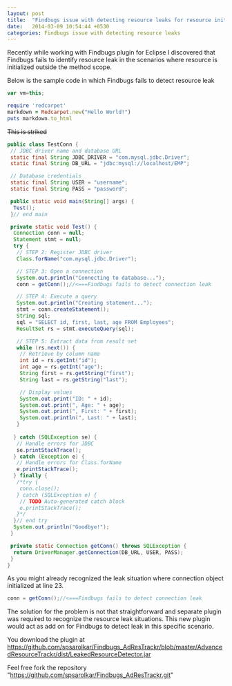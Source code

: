 ```yaml
---
layout: post
title:  "Findbugs issue with detecting resource leaks for resource initialized outside methods scope"
date:   2014-03-09 10:54:44 +0530
categories: Findbugs issue with detecting resource leaks
---
```

Recently while working with Findbugs plugin for Eclipse I discovered that Findbugs fails to identify resource leak in the scenarios where resource is initialized outside the method scope. 

Below is the sample code in which Findbugs fails to detect resource leak


``` javascript
var vm=this;
```

``` ruby
require 'redcarpet'
markdown = Redcarpet.new("Hello World!")
puts markdown.to_html
```

~~This is striked~~

``` java
public class TestConn {
 // JDBC driver name and database URL
 static final String JDBC_DRIVER = "com.mysql.jdbc.Driver";
 static final String DB_URL = "jdbc:mysql://localhost/EMP";

 // Database credentials
 static final String USER = "username";
 static final String PASS = "password";

 public static void main(String[] args) {
  Test();
 }// end main

 private static void Test() {
  Connection conn = null;
  Statement stmt = null;
  try {
   // STEP 2: Register JDBC driver
   Class.forName("com.mysql.jdbc.Driver");

   // STEP 3: Open a connection
   System.out.println("Connecting to database...");
   conn = getConn();//<===Findbugs fails to detect connection leak

   // STEP 4: Execute a query
   System.out.println("Creating statement...");
   stmt = conn.createStatement();
   String sql;
   sql = "SELECT id, first, last, age FROM Employees";
   ResultSet rs = stmt.executeQuery(sql);

   // STEP 5: Extract data from result set
   while (rs.next()) {
    // Retrieve by column name
    int id = rs.getInt("id");
    int age = rs.getInt("age");
    String first = rs.getString("first");
    String last = rs.getString("last");

    // Display values
    System.out.print("ID: " + id);
    System.out.print(", Age: " + age);
    System.out.print(", First: " + first);
    System.out.println(", Last: " + last);
   }
   
  } catch (SQLException se) {
   // Handle errors for JDBC
   se.printStackTrace();
  } catch (Exception e) {
   // Handle errors for Class.forName
   e.printStackTrace();
  } finally {
   /*try {
    conn.close();
   } catch (SQLException e) {
    // TODO Auto-generated catch block
    e.printStackTrace();
   }*/
  }// end try
  System.out.println("Goodbye!");
 }

 private static Connection getConn() throws SQLException {
  return DriverManager.getConnection(DB_URL, USER, PASS);
 }
}
```

As you might already recognized the leak situation where connection object initialized at line 23.

``` java
conn = getConn();//<===Findbugs fails to detect connection leak
``` 

The solution for the problem is not that straightforward and separate plugin was required to recognize the resource leak situations. This new plugin would act as add on for Findbugs to detect leak in this specific scenario. 

You download the plugin at https://github.com/spsarolkar/Findbugs_AdResTrackr/blob/master/AdvancedResourceTrackr/dist/LeakedResourceDetector.jar

Feel free fork the repository "https://github.com/spsarolkar/Findbugs_AdResTrackr.git"